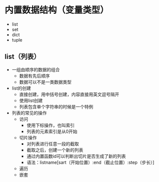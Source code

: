 # 内置数据结构（变量类型）
- list
- set
- dict
- tuple
## list（列表）
- 一组由顺序的数据的组合
    - 数据有先后顺序
    - 数据可以不是一类数据类型
- list的创建
    - 直接创建，用中括号创建，内容直接用英文逗号隔开 
    - 使用list创建
    - 列表包含单个字符串的时候是一个特例
- 列表的常见的操作
    - 访问
        - 使用下标操作，也叫索引
        - 列表的元素索引是从0开始
    - 切片操作
        - 对列表进行任意一段的截取
        - 截取之后，创建一个新的列表
        - 通过内置函数id可以判断出切片是否生成了新的列表
        - 语法：listname[sart（开始位置）:end（截止位置）:step（步长）]
    - 遍历
    - 嵌套